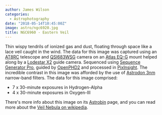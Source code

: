 ```yaml
---
author: James Wilson
categories:
  - Astrophotography
date: "2018-05-14T10:45:00Z"
image: astro/ngc6920.jpg
title: NGC6960 - Eastern Veil
---
```


Thin wispy tendrils of ionized gas and dust, floating through space like a lace veil caught in the wind. The data for this image was captured using an [AT8RC](https://optcorp.com/products/tpo-8-carbon-fiber-f-8-ritchey-cretien-reflecting-ota-telescope) telescope and [QSI683WSG](https://optcorp.com/products/qsi-683wsg-mono-ccd-camera-mechanical-shutter-8-position-cfw-igp-with-c-thread) camera on an [Atlas EQ-G](https://optcorp.com/products/orion-atlas-eq-g-computerized-goto-mount) mount helped along by a [Lodestar X2](https://optcorp.com/products/sx-lodestar-x2) guide camera. Sequenced using [Sequence Generator Pro](https://mainsequencesoftware.com), guided by [OpenPHD2](https://openphdguiding.org) and processed in [PixInsight](https://pixinsight.com). The incredible contrast in this image was afforded by the use of [Astrodon 3nm](https://optcorp.com/search?q=astrodon+3nm) narrow-band filters. The data for this image comprised:

- 7 x 30-minute exposures in Hydrogen-Alpha
- 4 x 30-minute exposures in Oxygen-III

There's more info about this image on its [Astrobin](https://www.astrobin.com/346803) page, and you can read more about the [Veil Nebula on wikipedia](https://en.wikipedia.org/wiki/Veil_Nebula).
